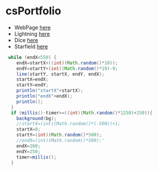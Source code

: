 # csPortfolio

* WebPage [here](https://albertsofc.github.io/dogPage/dogPage3//)
* Lightning [here](https://albertsofc.github.io/lightning2/)
* Dice [here](https://albertsofc.github.io/dice3/)
* Starfield [here](https://albertsofc.github.io/Starfield/)

```Java
 while (endX<550) {
    endX=startX+((int)(Math.random()*10));
    endY=startY+(int)(Math.random()*19)-9;
    line(startY, startX, endY, endX);
    startX=endX;
    startY=endY;
    println("startX"+startX);
    println("endX"+endX);
    println();
  }
  if (millis()-timer>=((int)(Math.random()*1250)+250)){
    background(bg);
    //startX=(int)(Math.random()*(-500))+1;
    startX=0;
    startY=(int)(Math.random()*500);
    //endX=(int)(Math.random()*500);'
    endX=160;
    endY=250;
    timer=millis();
  }

```
